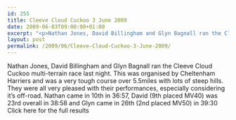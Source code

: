 ```yaml
---
id: 255
title: Cleeve Cloud Cuckoo 3 June 2009
date: 2009-06-03T09:00:00+01:00
excerpt: "<p>Nathan Jones, David Billingham and Glyn Bagnall ran the Cleeve Cloud Cuckoo multi-terrain race last night. This was organised by Cheltenham Harriers and was a very tough course over 5.5miles with lots of steep hills. They were all very pleased with their performances, especially considering it's off-road. Nathan came in 10th in 36:57, David (9th placed MV40) was 23rd overall in 38:58 and Glyn came in 26th (2nd placed MV50) in 39:30 Click here for the full results</p>"
layout: post
permalink: /2009/06/Cleeve-Cloud-Cuckoo-3-June-2009/
---
```

Nathan Jones, David Billingham and Glyn Bagnall ran the Cleeve Cloud Cuckoo multi-terrain race last night. This was organised by Cheltenham Harriers and was a very tough course over 5.5miles with lots of steep hills. They were all very pleased with their performances, especially considering it&#8217;s off-road. Nathan came in 10th in 36:57, David (9th placed MV40) was 23rd overall in 38:58 and Glyn came in 26th (2nd placed MV50) in 39:30 Click here for the full results